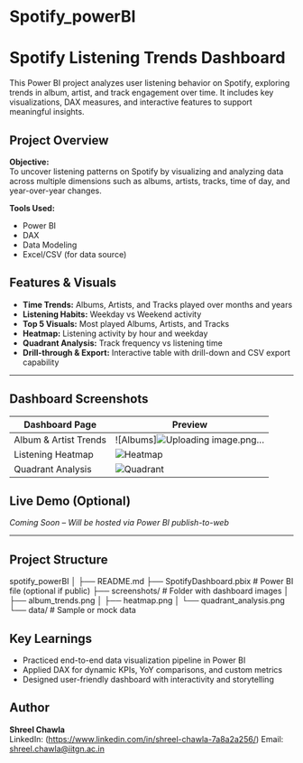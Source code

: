 # Spotify_powerBI

#  Spotify Listening Trends Dashboard

This Power BI project analyzes user listening behavior on Spotify, exploring trends in album, artist, and track engagement over time. It includes key visualizations, DAX measures, and interactive features to support meaningful insights.

## Project Overview

**Objective:**  
To uncover listening patterns on Spotify by visualizing and analyzing data across multiple dimensions such as albums, artists, tracks, time of day, and year-over-year changes.

**Tools Used:**  
- Power BI  
- DAX  
- Data Modeling  
- Excel/CSV (for data source)


##  Features & Visuals

-  **Time Trends:** Albums, Artists, and Tracks played over months and years  
-  **Listening Habits:** Weekday vs Weekend activity  
-  **Top 5 Visuals:** Most played Albums, Artists, and Tracks  
-  **Heatmap:** Listening activity by hour and weekday  
-  **Quadrant Analysis:** Track frequency vs listening time  
-  **Drill-through & Export:** Interactive table with drill-down and CSV export capability

---

##  Dashboard Screenshots

| Dashboard Page | Preview |
|----------------|---------|
| Album & Artist Trends | ![Albums]![Uploading image.png…]() |
| Listening Heatmap | ![Heatmap](screenshots/heatmap.png) |
| Quadrant Analysis | ![Quadrant](screenshots/quadrant_analysis.png) |



##  Live Demo (Optional)
*Coming Soon – Will be hosted via Power BI publish-to-web*

---

##  Project Structure

spotify_powerBI
│
├── README.md
├── SpotifyDashboard.pbix # Power BI file (optional if public)
├── screenshots/ # Folder with dashboard images
│ ├── album_trends.png
│ ├── heatmap.png
│ └── quadrant_analysis.png
└── data/ # Sample or mock data 

## Key Learnings

- Practiced end-to-end data visualization pipeline in Power BI
- Applied DAX for dynamic KPIs, YoY comparisons, and custom metrics
- Designed user-friendly dashboard with interactivity and storytelling

## Author

**Shreel Chawla**  
LinkedIn: (https://www.linkedin.com/in/shreel-chawla-7a8a2a256/) 
Email: shreel.chawla@iitgn.ac.in


